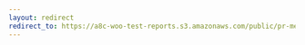 ```yaml
---
layout: redirect
redirect_to: https://a8c-woo-test-reports.s3.amazonaws.com/public/pr-merge/42790/api/index.html
---
```

